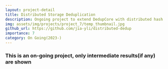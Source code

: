 ```yaml
---
layout: project-detail
title: Distributed Storage Deduplication
description: Ongoing project to extend DedupCore with distributed hash table implementation.
img: assets/img/projects/project_7/temp_thumbnail.jpg
github_url: https://github.com/jia-yli/distributed-dedup
importance: 7
category: On Going(2023-)
---
```

<h3 class="card-title"><span class="font-weight-bold">This is an on-going project, only intermediate results(if any) are shown</span></h3>

